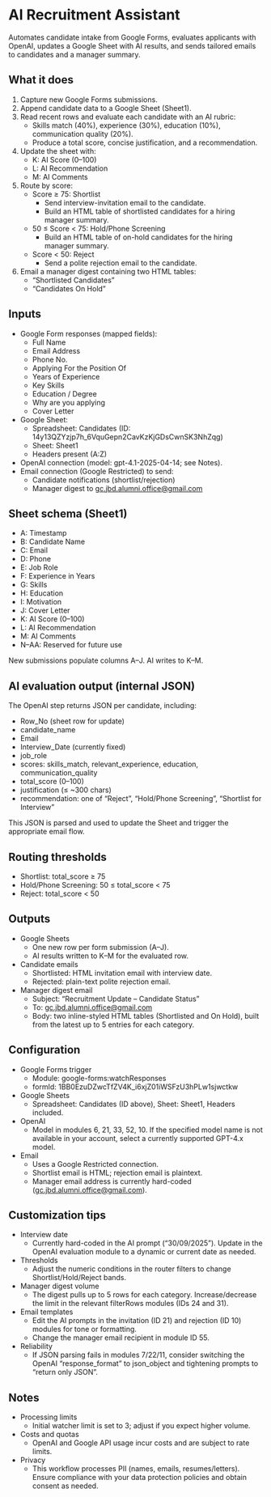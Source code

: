 # AI Recruitment Assistant

Automates candidate intake from Google Forms, evaluates applicants with OpenAI, updates a Google Sheet with AI results, and sends tailored emails to candidates and a manager summary.

## What it does

1. Capture new Google Forms submissions.
2. Append candidate data to a Google Sheet (Sheet1).
3. Read recent rows and evaluate each candidate with an AI rubric:
   - Skills match (40%), experience (30%), education (10%), communication quality (20%).
   - Produce a total score, concise justification, and a recommendation.
4. Update the sheet with:
   - K: AI Score (0–100)
   - L: AI Recommendation
   - M: AI Comments
5. Route by score:
   - Score ≥ 75: Shortlist
     - Send interview-invitation email to the candidate.
     - Build an HTML table of shortlisted candidates for a hiring manager summary.
   - 50 ≤ Score < 75: Hold/Phone Screening
     - Build an HTML table of on-hold candidates for the hiring manager summary.
   - Score < 50: Reject
     - Send a polite rejection email to the candidate.
6. Email a manager digest containing two HTML tables:
   - “Shortlisted Candidates”
   - “Candidates On Hold”

## Inputs

- Google Form responses (mapped fields):
  - Full Name
  - Email Address
  - Phone No.
  - Applying For the Position Of
  - Years of Experience
  - Key Skills
  - Education / Degree
  - Why are you applying
  - Cover Letter
- Google Sheet:
  - Spreadsheet: Candidates (ID: 14y13QZYzjp7h_6VquGepn2CavKzKjGDsCwnSK3NhZqg)
  - Sheet: Sheet1
  - Headers present (A:Z)
- OpenAI connection (model: gpt-4.1-2025-04-14; see Notes).
- Email connection (Google Restricted) to send:
  - Candidate notifications (shortlist/rejection)
  - Manager digest to gc.jbd.alumni.office@gmail.com

## Sheet schema (Sheet1)

- A: Timestamp
- B: Candidate Name
- C: Email
- D: Phone
- E: Job Role
- F: Experience in Years
- G: Skills
- H: Education
- I: Motivation
- J: Cover Letter
- K: AI Score (0–100)
- L: AI Recommendation
- M: AI Comments
- N–AA: Reserved for future use

New submissions populate columns A–J. AI writes to K–M.

## AI evaluation output (internal JSON)

The OpenAI step returns JSON per candidate, including:
- Row_No (sheet row for update)
- candidate_name
- Email
- Interview_Date (currently fixed)
- job_role
- scores: skills_match, relevant_experience, education, communication_quality
- total_score (0–100)
- justification (≤ ~300 chars)
- recommendation: one of “Reject”, “Hold/Phone Screening”, “Shortlist for Interview”

This JSON is parsed and used to update the Sheet and trigger the appropriate email flow.

## Routing thresholds

- Shortlist: total_score ≥ 75
- Hold/Phone Screening: 50 ≤ total_score < 75
- Reject: total_score < 50

## Outputs

- Google Sheets
  - One new row per form submission (A–J).
  - AI results written to K–M for the evaluated row.
- Candidate emails
  - Shortlisted: HTML invitation email with interview date.
  - Rejected: plain-text polite rejection email.
- Manager digest email
  - Subject: “Recruitment Update – Candidate Status”
  - To: gc.jbd.alumni.office@gmail.com
  - Body: two inline-styled HTML tables (Shortlisted and On Hold), built from the latest up to 5 entries for each category.

## Configuration

- Google Forms trigger
  - Module: google-forms:watchResponses
  - formId: 1BB0EzuDZwcTfZV4K_i6xjZ01iWSFzU3hPLw1sjwctkw
- Google Sheets
  - Spreadsheet: Candidates (ID above), Sheet: Sheet1, Headers included.
- OpenAI
  - Model in modules 6, 21, 33, 52, 10. If the specified model name is not available in your account, select a currently supported GPT-4.x model.
- Email
  - Uses a Google Restricted connection.
  - Shortlist email is HTML; rejection email is plaintext.
  - Manager email address is currently hard-coded (gc.jbd.alumni.office@gmail.com).

## Customization tips

- Interview date
  - Currently hard-coded in the AI prompt (“30/09/2025”). Update in the OpenAI evaluation module to a dynamic or current date as needed.
- Thresholds
  - Adjust the numeric conditions in the router filters to change Shortlist/Hold/Reject bands.
- Manager digest volume
  - The digest pulls up to 5 rows for each category. Increase/decrease the limit in the relevant filterRows modules (IDs 24 and 31).
- Email templates
  - Edit the AI prompts in the invitation (ID 21) and rejection (ID 10) modules for tone or formatting.
  - Change the manager email recipient in module ID 55.
- Reliability
  - If JSON parsing fails in modules 7/22/11, consider switching the OpenAI “response_format” to json_object and tightening prompts to “return only JSON”.

## Notes

- Processing limits
  - Initial watcher limit is set to 3; adjust if you expect higher volume.
- Costs and quotas
  - OpenAI and Google API usage incur costs and are subject to rate limits.
- Privacy
  - This workflow processes PII (names, emails, resumes/letters). Ensure compliance with your data protection policies and obtain consent as needed.